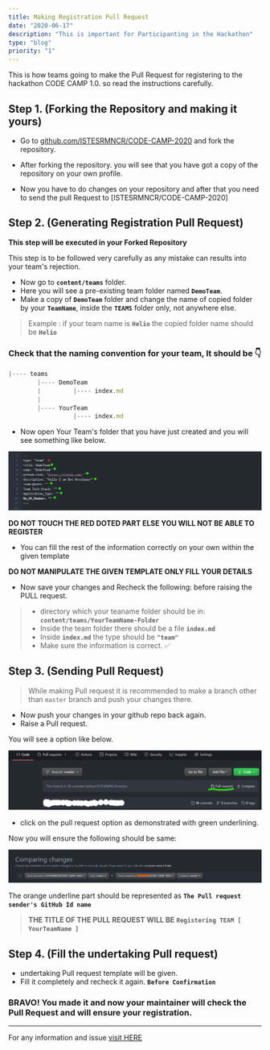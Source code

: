 ```yaml
---
title: Making Registration Pull Request
date: "2020-06-17"
description: "This is important for Participanting in the Hackathon"
type: "blog"
priority: "1"
---
```


This is how teams going to make the Pull Request for registering to the hackathon CODE CAMP 1.0. so read the instructions carefully.

## Step 1.  **(Forking the Repository and making it yours)**

- Go to [github.com/ISTESRMNCR/CODE-CAMP-2020](https://github.com/ISTESRMNCR/CODE-CAMP-2020/) and fork the repository.

- After forking the repository. you will see that you have got a copy of the repository on your own profile.

- Now you have to do changes on your repository and after that you need to send the pull Request to [ISTESRMNCR/CODE-CAMP-2020]

## Step 2. **(Generating Registration Pull Request)**

**This step will be executed in your Forked Repository**

This step is to be followed very carefully as any mistake can results into your team's rejection.

- Now go to **`content/teams`** folder.
- Here you will see a pre-existing team folder named **`DemoTeam`**.
- Make a copy of **`DemoTeam`** folder and change the name of copied folder by your **`TeamName`**, inside the **`TEAMS`** folder only, not anywhere else. 

> Example : if your team name is **`Helio`** the copied folder name should be **`Helio`**

### Check that the naming convention for your team, It should be 👇

```javaScript
|---- teams
        |---- DemoTeam
        |         |---- index.md
        |
        |---- YourTeam
                  |---- index.md

```

- Now open Your Team's folder that you have just created and you will see something like below.

<p align="center">
<img src="../../assets/Pull.png"/>
</p>

**DO NOT TOUCH THE RED DOTED PART ELSE YOU WILL NOT BE ABLE TO REGISTER**

- You can fill the rest of the information correctly on your own within the given template 

**DO NOT MANIPULATE THE GIVEN TEMPLATE ONLY FILL YOUR DETAILS**

- Now save your changes and Recheck the following: before raising the PULL request.

> - directory which your teaname folder should be in:
**`content/teams/YourTeamName-Folder`** 
> - Inside the team folder there should be a file **`index.md`**
> - Inside **`index.md`** the type should be **`"team"`**
> - Make sure the information is correct. ✅

## Step 3. **(Sending Pull Request)**

> While making Pull request it is recommended to make a branch other than `master` branch and push your changes there.

- Now push your changes in your github repo back again.
- Raise a Pull request.

You will see a option like below. 

![pull2](../../assets/Pull2.png)

- click on the pull request option as demonstrated with green underlining.

Now you will ensure the following should be same: 

![pull3](../../assets/Pull3.png)

The orange underline part should be represented as **`The Pull request sender's GitHub Id name`**

> **THE TITLE OF THE PULL REQUEST WILL BE** **`Registering TEAM [ YourTeamName ]`**

## Step 4. **(Fill the undertaking Pull request)**

- undertaking Pull request template will be given. 
- Fill it completely and recheck it again. **`Before Confirmation`**


### BRAVO! You made it and now your maintainer will check the Pull Request and will ensure your registration.

---

For any information and issue [visit HERE](https://github.com/ISTESRMNCR/CODE-CAMP-2020/issues)